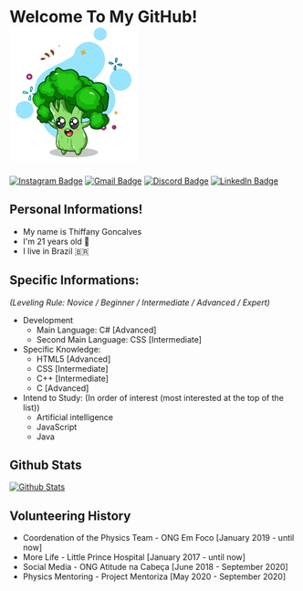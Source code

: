 # Welcome To My GitHub! ![Brocolinho](./images/brocolinho.png)
  
[![Instagram Badge](https://img.shields.io/badge/-@Thiffany-3264ad?style=flat-square&labelColor=3264ad&logo=instagram&logoColor=white&link=https://instagram.com/thiffany33)](https://instagram.com/thiffany33)
[![Gmail Badge](https://img.shields.io/badge/-thiffanygabrielle48@gmail.com-3264ad?style=flat-square&labelColor=3264ad&logo=Gmail&logoColor=white&link=mailto:thiffanygabrielle48@gmail.com)](mailto:thiffanygabrielle48@gmail.com)
[![Discord Badge](https://img.shields.io/badge/-@brocoliss%237872-3264ad?style=flat-square&labelColor=3264ad&logo=discord&logoColor=white)](https://discord.com/users/757027493495570513)
[![LinkedIn Badge](https://img.shields.io/badge/-@thiffany33-3264ad?style=flat-square&labelColor=3264ad&logo=linkedin&logoColor=white)](https://www.linkedin.com/in/thiffany33/)

##  Personal Informations!
- My name is Thiffany Goncalves
- I'm 21 years old 🎉
- I live in Brazil 🇧🇷


## Specific Informations:
*(Leveling Rule: Novice / Beginner / Intermediate / Advanced / Expert)*
- Development
  - Main Language: C# [Advanced]
  - Second Main Language: CSS [Intermediate]
- Specific Knowledge:
  - HTML5 [Advanced]
  - CSS [Intermediate]
  - C++ [Intermediate]
  - C [Advanced]
- Intend to Study: (In order of interest (most interested at the top of the list))
  - Artificial intelligence
  - JavaScript 
  - Java

## Github Stats

[![Github Stats](https://github-readme-stats.vercel.app/api?username=thiffany33&show_icons=true&theme=midnight-purple&line_height=30&title_color=3264ad&icon_color=3264ad&count_private=true)](https://github.com/thiffany33)


## Volunteering History
- Coordenation of the Physics Team - ONG Em Foco [January 2019 - until now]
- More Life - Little Prince Hospital [January 2017 - until now]
- Social Media - ONG Atitude na Cabeça [June 2018 - September 2020]
- Physics Mentoring - Project Mentoriza [May 2020 - September 2020]

